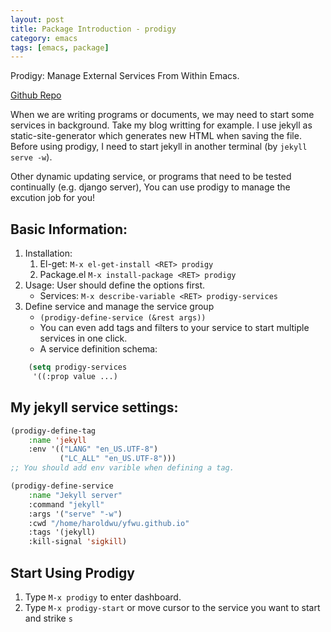 ```yaml
---
layout: post
title: Package Introduction - prodigy
category: emacs
tags: [emacs, package]
---
```

Prodigy: Manage External Services From Within Emacs.

[Github Repo](https://github.com/rejeep/prodigy.el)

When we are writing programs or documents, we may need to start some services in background. Take my blog writting for example. I use jekyll as static-site-generator which generates new HTML when saving the file. Before using prodigy, I need to start jekyll in another terminal (by ``jekyll serve -w``).

Other dynamic updating service, or programs that need to be tested continually (e.g. django server), You can use prodigy to manage the excution job for you!

## Basic Information:
1. Installation:
    1. El-get: ``M-x el-get-install <RET> prodigy``
    2. Package.el ``M-x install-package <RET> prodigy``
2. Usage: User should define the options first.
    - Services: ``M-x describe-variable <RET> prodigy-services``
3. Define service and manage the service group
    - ``(prodigy-define-service (&rest args))``
    - You can even add tags and filters to your service to start multiple services in one click.
	- A service definition schema:
``` lisp
	(setq prodigy-services
	 '((:prop value ...)
```
## My jekyll service settings:

``` lisp
(prodigy-define-tag
    :name 'jekyll
    :env '(("LANG" "en_US.UTF-8")
	       ("LC_ALL" "en_US.UTF-8")))
;; You should add env varible when defining a tag.

(prodigy-define-service
    :name "Jekyll server"
    :command "jekyll"
    :args '("serve" "-w")
    :cwd "/home/haroldwu/yfwu.github.io"
    :tags '(jekyll)
    :kill-signal 'sigkill)
```
## Start Using Prodigy
1. Type ``M-x prodigy`` to enter dashboard.
2. Type ``M-x prodigy-start`` or move cursor to the service you want to start and strike ``s``
